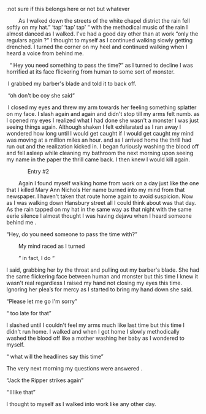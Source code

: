:not sure if this belongs here or not but whatever

        As I walked down the streets of the white chapel district the rain fell softly on my hat.” ‘tap’ ‘tap’ tap’ “ with the methodical music of the rain I almost danced as I walked. I've had a good day other than at work “only the regulars again ?” I thought to myself as I continued walking slowly getting drenched. I turned the corner on my heel and continued walking when I heard a voice from behind me.

  “ Hey you need something to pass the time?” as I turned to decline I was horrified at its face flickering from human to some sort of monster.

 I grabbed my barber's blade and told it to back off.

 “oh don't be coy she said“

 I closed my eyes and threw my arm towards her feeling something splatter on my face. I slash again and again and didn't stop till my arms felt numb. as I opened my eyes I realized what I had done she wasn't a monster I was just seeing things again. Although shaken I felt exhilarated as I ran away I wondered how long until I would get caught if I would get caught my mind was moving at a million miles an hour. and as I arrived home the thrill had run out and the realization kicked in. I began furiously washing the blood off and fell asleep while cleaning my bathroom the next morning upon seeing my name in the paper the thrill came back. I then knew I would kill again.

              Entry #2

        Again I found myself walking home from work on a day just like the one that I killed Mary Ann Nichols Her name burned into my mind from that newspaper. I haven't taken that route home again to avoid suspicion. Now as I was walking down Hansbury street all I could think about was that day. As the rain tapped on my hat in the same way as that night with the same eerie silence I almost thought I was having dejavu when I heard someone behind me .

“Hey, do you need someone to pass the time with?”

        My mind raced as I turned

        “ in fact, I do “

I said, grabbing her by the throat and pulling out my barber's blade. She had the same flickering face between human and monster but this time I knew it wasn't real regardless I raised my hand not closing my eyes this time. Ignoring her plea’s for mercy as I started to bring my hand down she said.

“Please let me go I'm sorry”

“ too late for that”

I slashed until I couldn't feel my arms much like last time but this time I didn't run home. I walked and when I got home I slowly methodically washed the blood off like a mother washing her baby as I wondered to myself.

“ what will the headlines say this time”

The very next morning my questions were answered .

“Jack the Ripper strikes again”

“ I like that”

I thought to myself as I walked into work like any other day.